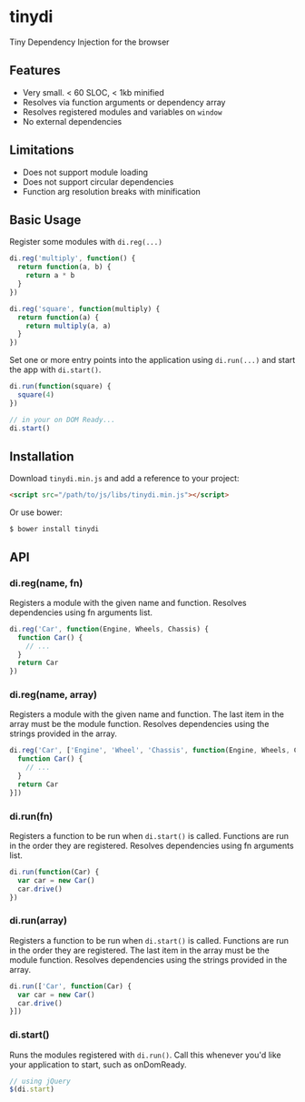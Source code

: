 tinydi
======

Tiny Dependency Injection for the browser

## Features

* Very small. < 60 SLOC, < 1kb minified
* Resolves via function arguments or dependency array
* Resolves registered modules and variables on `window`
* No external dependencies


## Limitations

* Does not support module loading
* Does not support circular dependencies
* Function arg resolution breaks with minification


## Basic Usage

Register some modules with `di.reg(...)`

```javascript
di.reg('multiply', function() {
  return function(a, b) {
    return a * b
  }
})

di.reg('square', function(multiply) {
  return function(a) {
    return multiply(a, a)
  }
})
```

Set one or more entry points into the application using
`di.run(...)` and start the app with `di.start()`.

```javascript
di.run(function(square) {
  square(4)
})

// in your on DOM Ready...
di.start()
```


## Installation

Download `tinydi.min.js` and add a reference to your project:
```html
<script src="/path/to/js/libs/tinydi.min.js"></script>
```

Or use bower:
```
$ bower install tinydi
```


## API

### di.reg(name, fn)

Registers a module with the given name and function. Resolves dependencies using fn arguments list.

```javascript
di.reg('Car', function(Engine, Wheels, Chassis) {
  function Car() {
    // ...
  }
  return Car
})
```

### di.reg(name, array)

Registers a module with the given name and function.
The last item in the array must be the module function.
Resolves dependencies using the strings provided in the array.

```javascript
di.reg('Car', ['Engine', 'Wheel', 'Chassis', function(Engine, Wheels, Chassis) {
  function Car() {
    // ...
  }
  return Car
}])
```

### di.run(fn)

Registers a function to be run when `di.start()` is called.
Functions are run in the order they are registered.
Resolves dependencies using fn arguments list.

```javascript
di.run(function(Car) {
  var car = new Car()
  car.drive()
})
```

### di.run(array)

Registers a function to be run when `di.start()` is called.
Functions are run in the order they are registered.
The last item in the array must be the module function.
Resolves dependencies using the strings provided in the array.

```javascript
di.run(['Car', function(Car) {
  var car = new Car()
  car.drive()
}])
```

### di.start()

Runs the modules registered with `di.run()`.
Call this whenever you'd like your application to start,
such as onDomReady.

```javascript
// using jQuery
$(di.start)
```